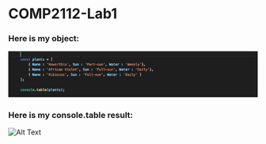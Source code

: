 # COMP2112-Lab1

### Here is my object:

![Alt Text](https://github.com/t-howell/COMP2112-Lab1/blob/master/Screen%20Shot%202017-09-06%20at%205.10.27%20PM.png)

### Here is my console.table result:

![Alt Text](url)
